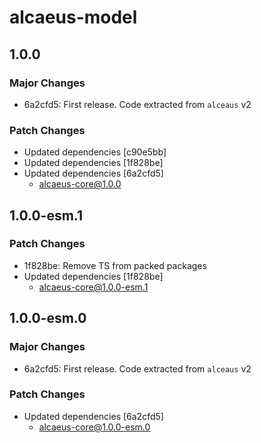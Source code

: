 # alcaeus-model

## 1.0.0

### Major Changes

- 6a2cfd5: First release. Code extracted from `alceaus` v2

### Patch Changes

- Updated dependencies [c90e5bb]
- Updated dependencies [1f828be]
- Updated dependencies [6a2cfd5]
  - alcaeus-core@1.0.0

## 1.0.0-esm.1

### Patch Changes

- 1f828be: Remove TS from packed packages
- Updated dependencies [1f828be]
  - alcaeus-core@1.0.0-esm.1

## 1.0.0-esm.0

### Major Changes

- 6a2cfd5: First release. Code extracted from `alceaus` v2

### Patch Changes

- Updated dependencies [6a2cfd5]
  - alcaeus-core@1.0.0-esm.0
